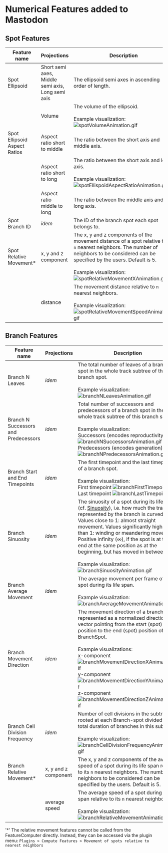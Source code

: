 # Numerical Features added to Mastodon

## Spot Features

| **Feature name**             | **Projections**                                   | **Description**                                                                                                                                                                                                                                                                                                   | **Formula/Visualisation**                                                                                              |
|------------------------------|---------------------------------------------------|-------------------------------------------------------------------------------------------------------------------------------------------------------------------------------------------------------------------------------------------------------------------------------------------------------------------|------------------------------------------------------------------------------------------------------------------------|
| Spot Ellipsoid               | Short semi axes, Middle semi axis, Long semi axis | The ellipsoid semi axes in ascending order of length.                                                                                                                                                                                                                                                             | The semi axes are computed applying the square root to the eigenvalues of the so-called covariance matrix of the spots |
|                              | Volume                                            | The volume of the ellipsoid. <br><br> Example visualization: ![spotVolumeAnimation.gif](features/spot/spotEllipsoidVolumeAnimation.gif)                                                                                                                                                                           | ![](features/spot/spotVolume.gif)                                                                                      |
| Spot Ellipsoid Aspect Ratios | Aspect ratio short to middle                      | The ratio between the short axis and middle axis.                                                                                                                                                                                                                                                                 | ![](features/spot/spotShortMiddleAxis.gif)                                                                             |
|                              | Aspect ratio short to long                        | The ratio between the short axis and long axis. <br><br> Example visualization: ![spotEllispoidAspectRatioAnimation.gif](features/spot/spotEllispoidAspectRatioAnimation.gif)                                                                                                                                     | ![](features/spot/spotShortLongAxis.gif)                                                                               |
|                              | Aspect ratio middle to long                       | The ratio between the middle axis and long axis.                                                                                                                                                                                                                                                                  | ![](features/spot/spotMiddleLongAxis.gif)                                                                              |
| Spot Branch ID               | _idem_                                            | The ID of the branch spot each spot belongs to.                                                                                                                                                                                                                                                                   |                                                                                                                        |
| Spot Relative Movement*      | x, y and z component                              | The x, y and z components of the movement distance of a spot relative to its `n` nearest neighbors. The number of neighbors to be considered can be specified by the users. Default is 5. <br><br> Example visualization: ![spotRelativeMovementXAnimation.gif](features/spot/spotRelativeMovementXAnimation.gif) | ![](features/spot/spotRelativeMovementEquation1.gif)                                                                   |
|                              | distance                                          | The movement distance relative to `n` nearest neighbors. <br><br> Example visualization: ![spotRelativeMovementSpeedAnimation.gif](features/spot/spotRelativeMovementSpeedAnimation.gif)                                                                                                                          | ![](features/spot/spotRelativeMovementEquation2.gif)                                                                   |

## Branch Features

| **Feature name**                     | **Projections**      | **Description**                                              | **Formula/Visualisation**                                    |
| ------------------------------------ | -------------------- | ------------------------------------------------------------ | ------------------------------------------------------------ |
| Branch N Leaves                      | _idem_               | The total number of leaves of a branch spot in the whole track subtree of this branch spot.  <br><br> Example visualization: ![branchNLeavesAnimation.gif](features/branch/branchNLeavesAnimation.gif) | ![](features/branch/branchNLeaves.png)                       |
| Branch N Successors and Predecessors | _idem_               | Total number of successors and predecessors of a branch spot in the whole track subtree of this branch spot.  <br><br> Example visualization: <br> Successors (encodes reproductivity) ![branchNSuccessorsAnimation.gif](features/branch/branchNSuccessorsAnimation.gif) <br> Predecessors (encodes generation) ![branchNPredecessorsAnimation.gif](features/branch/branchNPredecessorsAnimation.gif) | ![](features/branch/branchNSuccessorsPredecessors.png)       |
| Branch Start and End Timepoints      | _idem_               | The first timepoint and the last timepoint of a branch spot. <br><br> Example visualization: <br> First timepoint ![branchFirstTimepoint.gif](features/branch/branchFirstTimepoint.gif) <br> Last timepoint ![branchLastTimepoint.gif](features/branch/branchLastTimepoint.gif) | ![](features/branch/branchNSuccessorsPredecessors.png)   |
| Branch Sinuosity                     | _idem_               | The sinuosity of a spot during its life span (cf. [Sinuosity](https://en.wikipedia.org/wiki/Sinuosity)), i.e. how much the track represented by the branch is curved. Values close to 1: almost straight movement. Values significantly higher than 1: winding or meandering movement. Positive infinity (∞), if the spot is at the end at the same position as at the beginning, but has moved in between. <br><br>  Example visualization: ![branchSinuosityAnimation.gif](features/branch/branchSinuosityAnimation.gif) | ![](features/branch/branchSinuosityEquation.gif)             |
| Branch Average Movement              | _idem_               | The average movement per frame of a spot during its life span. <br><br> Example visualization: ![branchAverageMovementAnimation.gif](features/branch/branchAverageMovementAnimation.gif) | ![](features/branch/branchAverageMovementEquation.gif) <br><br> e.g.: <br><br> ![](features/branch/branchAverageMovement.png) |
| Branch Movement Direction            | _idem_               | The movement direction of a branch spot represented as a normalized directional vector pointing from the start (spot) position to the end (spot) position of the BranchSpot. <br><br> Example visualizations: <br> x-component ![branchMovementDirectionXAnimation.gif](features/branch/branchMovementDirectionXAnimation.gif) <br> y-component ![branchMovementDirectionYAnimation.gif](features/branch/branchMovementDirectionYAnimation.gif) <br> z-component ![branchMovementDirectionZAnimation.gif](features/branch/branchMovementDirectionZAnimation.gif) | ![](features/branch/branchMovementDirectionEquation.gif)     |
| Branch Cell Division Frequency       | _idem_               | Number of cell divisions in the subtree rooted at each Branch-spot divided by total duration of branches in this sub-tree. <br><br> Example visualization: ![branchCellDivisionFrequencyAnimation.gif](features/branch/branchCellDivisionFrequencyAnimation.gif) | ![](features/branch/branchCellDivisionFrequency.png)         |
| Branch Relative Movement*            | x, y and z component | The x, y and z components of the average speed of a spot during its life span relative to its `n` nearest neighbors. The number of neighbors to be considered can be specified by the users. Default is 5. | ![](features/branch/branchRelativeMovementEquation1.gif)     |
|                                      | average speed        | The average speed of a spot during its life span relative to its `n` nearest neighbors. <br><br> Example visualization: ![branchRelativeMovementAnimation.gif](features/branch/branchRelativeMovementAnimation.gif) | ![](features/branch/branchRelativeMovementEquation2.gif)     |

'*' The relative movement features cannot be called from the FeatureComputer directly. Instead, they can be accessed via
the plugin menu: `Plugins > Compute Features > Movement of spots relative to nearest neighbors`
